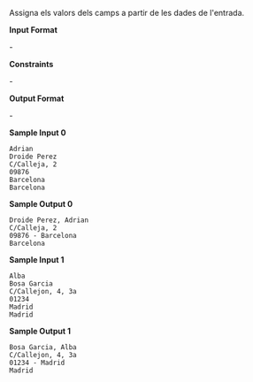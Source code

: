 Assigna els valors dels camps a partir de les dades de l'entrada.

**Input Format**

\-

**Constraints**

\-

**Output Format**

\-

**Sample Input 0**

    Adrian
    Droide Perez
    C/Calleja, 2
    09876
    Barcelona
    Barcelona

**Sample Output 0**

    Droide Perez, Adrian
    C/Calleja, 2
    09876 - Barcelona
    Barcelona

**Sample Input 1**

    Alba
    Bosa Garcia
    C/Callejon, 4, 3a
    01234
    Madrid
    Madrid

**Sample Output 1**

    Bosa Garcia, Alba
    C/Callejon, 4, 3a
    01234 - Madrid
    Madrid
